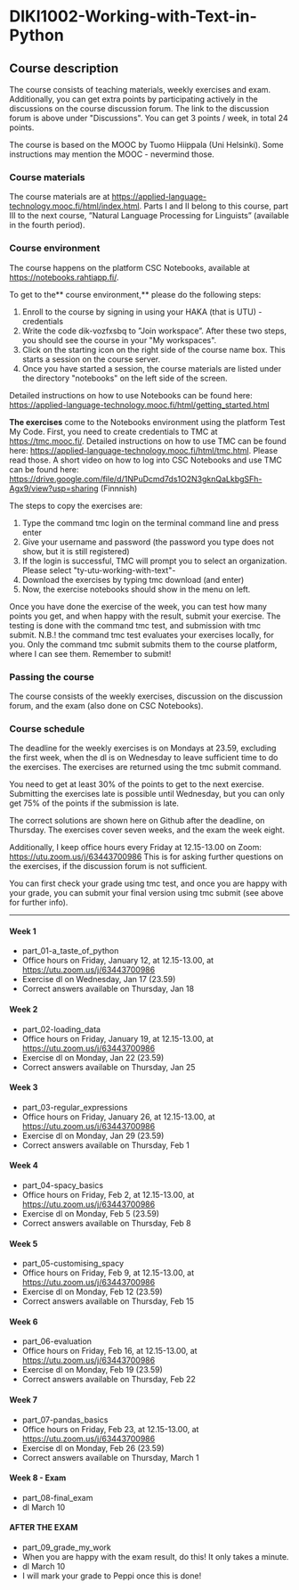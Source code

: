 # DIKI1002-Working-with-Text-in-Python

## Course description
The course consists of teaching materials, weekly exercises and exam. Additionally, you can get extra points by participating actively in the discussions on the course discussion forum. The link to the discussion forum is above under "Discussions". You can get 3 points / week, in total 24 points. 

The course is based on the MOOC by Tuomo Hiippala (Uni Helsinki). Some instructions may mention the MOOC - nevermind those.

### Course materials

The course materials are at https://applied-language-technology.mooc.fi/html/index.html. 
Parts I and II belong to this course, part III to the next course, ”Natural Language Processing for Linguists” (available in the fourth period).

### Course environment

The course happens on the platform CSC Notebooks, available at https://notebooks.rahtiapp.fi/. 

To get to the** course environment,** please do the following steps:
1) Enroll to the course by signing in using your HAKA (that is UTU) -credentials
2) Write the code dik-vozfxsbq to ”Join workspace”. After these two steps, you should see the course in your "My workspaces".
3) Click on the starting icon on the right side of the course name box. This starts a session on the course server.
4) Once you have started a session, the course materials are listed under the directory "notebooks" on the left side of the screen.

Detailed instructions on how to use Notebooks can be found here: https://applied-language-technology.mooc.fi/html/getting_started.html 

**The exercises** come to the Notebooks environment using the platform Test My Code. First, you need to create credentials to TMC at https://tmc.mooc.fi/.
Detailed instructions on how to use TMC can be found here: https://applied-language-technology.mooc.fi/html/tmc.html. Please read those.
A short video on how to log into CSC Notebooks and use TMC can be found here: https://drive.google.com/file/d/1NPuDcmd7ds1O2N3gknQaLkbgSFh-Agx9/view?usp=sharing (Finnnish)

The steps to copy the exercises are: 
1) Type the command tmc login on the terminal command line and press enter
2) Give your username and password (the password you type does not show, but it is still registered)
3) If the login is successful, TMC will prompt you to select an organization. Please select "ty-utu-working-with-text"-
4) Download the exercises by typing tmc download (and enter)
5) Now, the exercise notebooks should show in the menu on left.
   
Once you have done the exercise of the week, you can test how many points you get, and when happy with the result, submit your exercise. The testing is done with the command tmc test, and submission with tmc submit.
N.B.! the command tmc test evaluates your exercises locally, for you. Only the command tmc submit submits them to the course platform, where I can see them. Remember to submit!

### Passing the course

The course consists of the weekly exercises, discussion on the discussion forum, and the exam (also done on CSC Notebooks). 

### Course schedule

The deadline for the weekly exercises is on Mondays at 23.59, excluding the first week, when the dl is on Wednesday to leave sufficient time to do the exercises. The exercises are returned using the tmc submit command.

You need to get at least 30% of the points to get to the next exercise. Submitting the exercises late is possible until Wednesday, but you can only get 75% of the points if the submission is late.

The correct solutions are shown here on Github after the deadline, on Thursday. The exercises cover seven weeks, and the exam the week eight.

Additionally, I keep office hours every Friday at 12.15-13.00 on Zoom: https://utu.zoom.us/j/63443700986
This is for asking further questions on the exercises, if the discussion forum is not sufficient.

You can first check your grade using tmc test, and once you are happy with your grade, you can submit your final version using tmc submit (see above for further info).

---------------------------------------------------------------------------------------------------------------------------------------------------------------------

#### Week 1
* part_01-a_taste_of_python
* Office hours on Friday, January 12, at 12.15-13.00, at https://utu.zoom.us/j/63443700986
* Exercise dl on Wednesday, Jan 17 (23.59)
* Correct answers available on Thursday, Jan 18

#### Week 2
* part_02-loading_data
* Office hours on Friday, January 19, at 12.15-13.00, at https://utu.zoom.us/j/63443700986
* Exercise dl on Monday, Jan 22 (23.59)
* Correct answers available on Thursday, Jan 25

#### Week 3
* part_03-regular_expressions
* Office hours on Friday, January 26, at 12.15-13.00, at https://utu.zoom.us/j/63443700986
* Exercise dl on Monday, Jan 29 (23.59)
* Correct answers available on Thursday, Feb 1

#### Week 4
* part_04-spacy_basics
* Office hours on Friday, Feb 2, at 12.15-13.00, at https://utu.zoom.us/j/63443700986
* Exercise dl on Monday, Feb 5 (23.59)
* Correct answers available on Thursday, Feb 8

#### Week 5
* part_05-customising_spacy
* Office hours on Friday, Feb 9, at 12.15-13.00, at https://utu.zoom.us/j/63443700986
* Exercise dl on Monday, Feb 12 (23.59)
* Correct answers available on Thursday, Feb 15

#### Week 6
* part_06-evaluation
* Office hours on Friday, Feb 16, at 12.15-13.00, at https://utu.zoom.us/j/63443700986
* Exercise dl on Monday, Feb 19 (23.59)
* Correct answers available on Thursday, Feb 22

#### Week 7
* part_07-pandas_basics
* Office hours on Friday, Feb 23, at 12.15-13.00, at https://utu.zoom.us/j/63443700986
* Exercise dl on Monday, Feb 26 (23.59)
* Correct answers available on Thursday, March 1

#### Week 8 - Exam
* part_08-final_exam
* dl March 10

#### AFTER THE EXAM
* part_09_grade_my_work
* When you are happy with the exam result, do this! It only takes a minute.
* dl March 10
* I will mark your grade to Peppi once this is done!
